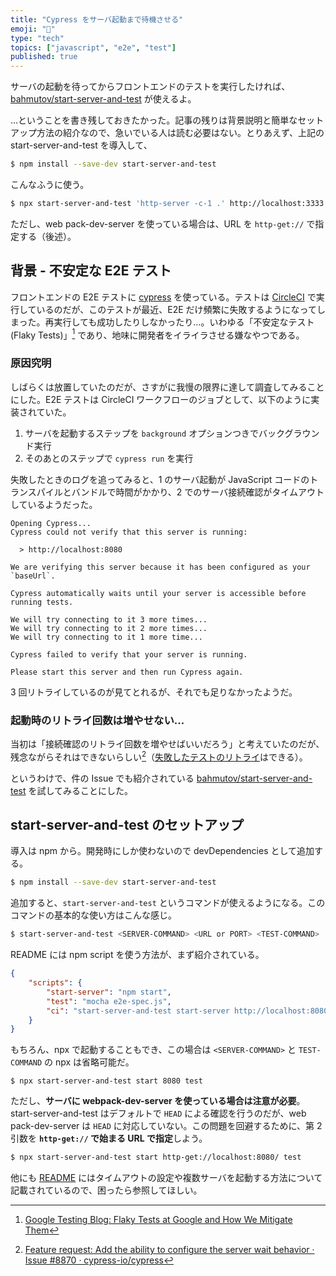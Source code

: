 ```yaml
---
title: "Cypress をサーバ起動まで待機させる"
emoji: "🚀"
type: "tech"
topics: ["javascript", "e2e", "test"]
published: true
---
```


サーバの起動を待ってからフロントエンドのテストを実行したければ、[bahmutov/start-server-and-test](https://github.com/bahmutov/start-server-and-test) が使えるよ。

…ということを書き残しておきたかった。記事の残りは背景説明と簡単なセットアップ方法の紹介なので、急いでいる人は読む必要はない。とりあえず、上記の start-server-and-test を導入して、

```bash
$ npm install --save-dev start-server-and-test
```

こんなふうに使う。

```bash
$ npx start-server-and-test 'http-server -c-1 .' http://localhost:3333 'cypress run'
```

ただし、web pack-dev-server を使っている場合は、URL を `http-get://` で指定する（後述）。

## 背景 - 不安定な E2E テスト

フロントエンドの E2E テストに [cypress](https://www.cypress.io/) を使っている。テストは [CircleCI](https://circleci.com/) で実行しているのだが、このテストが最近、E2E だけ頻繁に失敗するようになってしまった。再実行しても成功したりしなかったり…。いわゆる「不安定なテスト (Flaky Tests)」[^1] であり、地味に開発者をイライラさせる嫌なやつである。

### 原因究明

しばらくは放置していたのだが、さすがに我慢の限界に達して調査してみることにした。E2E テストは CircleCI ワークフローのジョブとして、以下のように実装されていた。

1. サーバを起動するステップを `background` オプションつきでバックグラウンド実行
2. そのあとのステップで `cypress run` を実行

失敗したときのログを追ってみると、1 のサーバ起動が JavaScript コードのトランスパイルとバンドルで時間がかかり、2 でのサーバ接続確認がタイムアウトしているようだった。

```
Opening Cypress...
Cypress could not verify that this server is running:

  > http://localhost:8080

We are verifying this server because it has been configured as your `baseUrl`.

Cypress automatically waits until your server is accessible before running tests.

We will try connecting to it 3 more times...
We will try connecting to it 2 more times...
We will try connecting to it 1 more time...

Cypress failed to verify that your server is running.

Please start this server and then run Cypress again.
```

3 回リトライしているのが見てとれるが、それでも足りなかったようだ。

### 起動時のリトライ回数は増やせない...

当初は「接続確認のリトライ回数を増やせばいいだろう」と考えていたのだが、残念ながらそれはできないらしい[^2]（[失敗したテストのリトライ](https://docs.cypress.io/guides/guides/test-retries.html)はできる）。

というわけで、件の Issue でも紹介されている [bahmutov/start-server-and-test](https://github.com/bahmutov/start-server-and-test) を試してみることにした。

## start-server-and-test のセットアップ

導入は npm から。開発時にしか使わないので devDependencies として追加する。

```bash
$ npm install --save-dev start-server-and-test
```

追加すると、`start-server-and-test` というコマンドが使えるようになる。このコマンドの基本的な使い方はこんな感じ。

```bash
$ start-server-and-test <SERVER-COMMAND> <URL or PORT> <TEST-COMMAND>
```

README には npm script を使う方法が、まず紹介されている。

```json
{
    "scripts": {
        "start-server": "npm start",
        "test": "mocha e2e-spec.js",
        "ci": "start-server-and-test start-server http://localhost:8080 test"
    }
}
```

もちろん、npx で起動することもでき、この場合は `<SERVER-COMMAND>` と `TEST-COMMAND` の npx は省略可能だ。

```
$ npx start-server-and-test start 8080 test
```

ただし、**サーバに webpack-dev-server を使っている場合は注意が必要**。start-server-and-test はデフォルトで `HEAD` による確認を行うのだが、web pack-dev-server は `HEAD` に対応していない。この問題を回避するために、第 2 引数を **`http-get://` で始まる URL で指定**しよう。

```bash
$ npx start-server-and-test start http-get://localhost:8080/ test
```

他にも [README](https://github.com/bahmutov/start-server-and-test) にはタイムアウトの設定や複数サーバを起動する方法について記載されているので、困ったら参照してほしい。

[^1]: [Google Testing Blog: Flaky Tests at Google and How We Mitigate Them](https://testing.googleblog.com/2016/05/flaky-tests-at-google-and-how-we.html)
[^2]: [Feature request: Add the ability to configure the server wait behavior · Issue #8870 · cypress-io/cypress](https://github.com/cypress-io/cypress/issues/8870)

